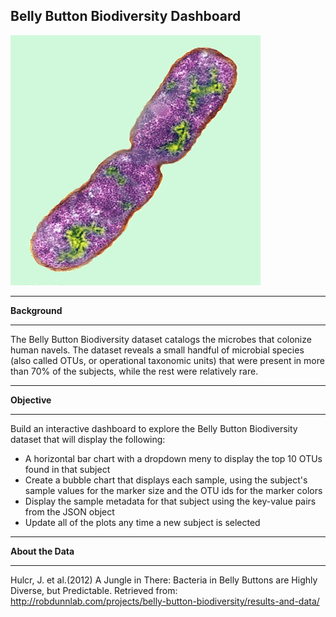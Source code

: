 ## Belly Button Biodiversity Dashboard

![alt text](https://github.com/MichRisu/plotly/blob/main/images/bacteria.jpg?raw=true)

_______________________________
**Background**


_______________________________
The Belly Button Biodiversity dataset catalogs the microbes that colonize human navels.  The dataset reveals a small handful of microbial species (also called OTUs, or operational taxonomic units) that were present in more than 70% of the subjects, while the rest were relatively rare.

_______________________________
**Objective**


_______________________________
Build an interactive dashboard to explore the Belly Button Biodiversity dataset that will display the following:

* A horizontal bar chart with a dropdown meny to display the top 10 OTUs found in that subject
* Create a bubble chart that displays each sample, using the subject's sample values for the marker size and the OTU ids for the marker colors
* Display the sample metadata for that subject using the key-value pairs from the JSON object
* Update all of the plots any time a new subject is selected

_______________________________
**About the Data**


_______________________________
Hulcr, J. et al.(2012) A Jungle in There: Bacteria in Belly Buttons are Highly Diverse, but Predictable. Retrieved from: http://robdunnlab.com/projects/belly-button-biodiversity/results-and-data/
